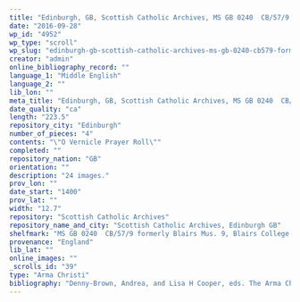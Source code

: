 ```yaml
---
title: "Edinburgh, GB, Scottish Catholic Archives, MS GB 0240  CB/57/9 formerly Blairs Mus. 9, Blairs College MS 13"
date: "2016-09-28"
wp_id: "4952"
wp_type: "scroll"
wp_slug: "edinburgh-gb-scottish-catholic-archives-ms-gb-0240-cb579-formerly-blairs-mus-9-blairs-college-ms-13"
creator: "admin"
online_bibliography_record: ""
language_1: "Middle English"
language_2: ""
lib_lon: ""
meta_title: "Edinburgh, GB, Scottish Catholic Archives, MS GB 0240  CB/57/9 formerly Blairs Mus. 9, Blairs College MS 13"
date_quality: "ca"
length: "223.5"
repository_city: "Edinburgh"
number_of_pieces: "4"
contents: "\"O Vernicle Prayer Roll\""
completed: ""
repository_nation: "GB"
orientation: ""
description: "24 images."
prov_lon: ""
date_start: "1400"
prov_lat: ""
width: "12.7"
repository: "Scottish Catholic Archives"
repository_name_and_city: "Scottish Catholic Archives, Edinburgh GB"
shelfmark: "MS GB 0240  CB/57/9 formerly Blairs Mus. 9, Blairs College MS 13"
provenance: "England"
lib_lat: ""
online_images: ""
_scrolls_id: "39"
type: "Arma Christi"
bibliography: "Denny-Brown, Andrea, and Lisa H Cooper, eds. The Arma Christi in Medieval and Early Modern Material Culture: With a Critical Edition of “O Vernicle.” Ashgate Publishing Company, 2014.<br/> Edsall, Mary Agnes. “Arma Christi Rolls or Textual Amulets?: The Narrow Roll Format Manuscripts of ‘O Vernicle.’” Magic, Ritual, and Witchcraft 9, no. 2 (2014): 178–209."
---
```



